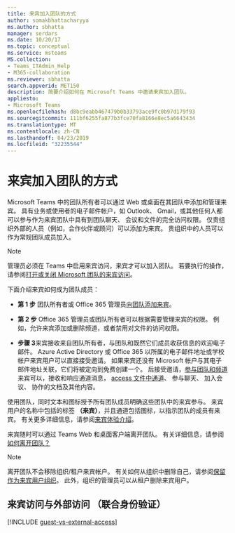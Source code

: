 ```yaml
---
title: 来宾加入团队的方式
author: somakbhattacharyya
ms.author: sbhatta
manager: serdars
ms.date: 10/20/17
ms.topic: conceptual
ms.service: msteams
MS.collection:
- Teams_ITAdmin_Help
- M365-collaboration
ms.reviewer: sbhatta
search.appverid: MET150
description: 简要介绍如何在 Microsoft Teams 中邀请来宾加入团队。
appliesto:
- Microsoft Teams
ms.openlocfilehash: d8bc9eabb467479b0b33793ace9fc0b97d179f93
ms.sourcegitcommit: 111bf6255fa877b3fce70fa8166e8ec5a6643434
ms.translationtype: MT
ms.contentlocale: zh-CN
ms.lasthandoff: 04/23/2019
ms.locfileid: "32235544"
---
```

<a name="how-a-guest-joins-a-team"></a>来宾加入团队的方式
========================

Microsoft Teams 中的团队所有者可以通过 Web 或桌面在其团队中添加和管理来宾。 具有业务或使用者的电子邮件帐户，如 Outlook、 Gmail，或其他任何人都可以参与作为来宾团队中具有到团队聊天、 会议和文件的完全访问权限。 仅贵组织外部的人员（例如，合作伙伴或顾问）可以添加为来宾。 贵组织中的人员可以作为常规团队成员加入。
  
> [!NOTE]
> 管理员必须在 Teams 中启用来宾访问，来宾才可以加入团队。 若要执行的操作，请参阅[打开或关闭 Microsoft 团队的来宾访问](set-up-guests.md)。 
  
下面介绍来宾如何成为团队成员：

- **第 1 步** 团队所有者或 Office 365 管理员[向团队添加来宾](https://support.office.com/article/add-guests-to-a-team-fccb4fa6-f864-4508-bdde-256e7384a14f)。
    
- **第 2 步** Office 365 管理员或团队所有者可以根据需要管理来宾的权限。 例如，允许来宾添加或删除频道，或者禁用对文件的访问权限。
    
- **步骤 3**来宾接收来自团队所有者，与团队和既然它们成员收获信息的欢迎电子邮件。 Azure Active Directory 或 Office 365 以所属的电子邮件地址或学校帐户来宾用户可以直接接受邀请。 如果来宾还没有 Microsoft 帐户与其电子邮件地址关联，它们将被定向到免费创建一个。 后接受邀请，[参与团队和频道](https://support.office.com/article/teams-and-channels-df38ae23-8f85-46d3-b071-cb11b9de5499)来宾可以，接收和响应通道消息， [access 文件中通道](https://support.office.com/article/access-files-in-channels-c593c78a-27c4-4661-a598-682baa30ca7e)、 参与聊天、 加入会议、 协作的文档及其他内容。 
    
使用团队，同时文本和图标授予所有团队成员明确这些团队中的来宾参与。 来宾用户的名称中包括的标签 **（来宾）**，并且通道包括图标，以指示团队的成员有来宾。 有关更多详细信息，请参阅[来宾体验介绍](guest-experience.md)。
  
来宾随时可以通过 Teams Web 和桌面客户端离开团队。 有关详细信息，请参阅[如何离开团队？](https://support.office.com/article/leave-a-team-e481005d-3ec6-4694-b300-375472ba4076)

> [!NOTE]
> 离开团队不会移除组织/租户来宾帐户。 有关如何从组织中删除自己，请参阅[保留作为来宾用户组织](https://docs.microsoft.com/azure/active-directory/b2b/leave-the-organization)。 此外，组织的管理员可以从租户删除来宾用户。

## <a name="guest-access-vs-external-access-federation"></a>来宾访问与外部访问 （联合身份验证）

[!INCLUDE [guest-vs-external-access](includes/guest-vs-external-access.md)]
